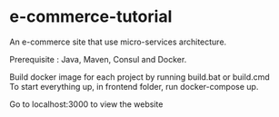 # e-commerce-tutorial
 An e-commerce site that use micro-services architecture. 

Prerequisite : Java, Maven, Consul and Docker.

Build docker image for each project by running build.bat or build.cmd <br/>
To start everything up, in frontend folder, run docker-compose up.

Go to localhost:3000 to view the website
